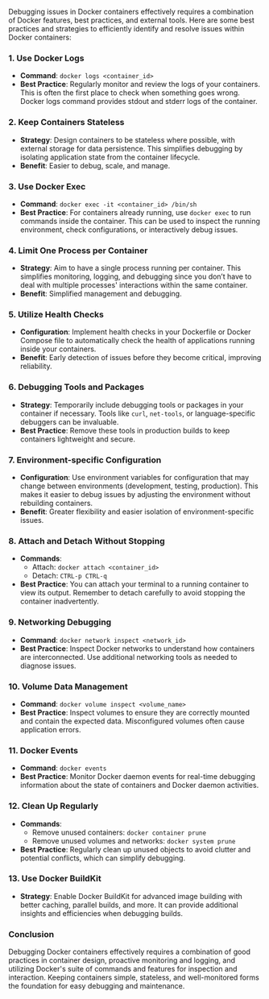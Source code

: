 Debugging issues in Docker containers effectively requires a combination of Docker features, best practices, and external tools. Here are some best practices and strategies to efficiently identify and resolve issues within Docker containers:

### 1. Use Docker Logs

- **Command**: `docker logs <container_id>`
- **Best Practice**: Regularly monitor and review the logs of your containers. This is often the first place to check when something goes wrong. Docker logs command provides stdout and stderr logs of the container.

### 2. Keep Containers Stateless

- **Strategy**: Design containers to be stateless where possible, with external storage for data persistence. This simplifies debugging by isolating application state from the container lifecycle.
- **Benefit**: Easier to debug, scale, and manage.

### 3. Use Docker Exec

- **Command**: `docker exec -it <container_id> /bin/sh`
- **Best Practice**: For containers already running, use `docker exec` to run commands inside the container. This can be used to inspect the running environment, check configurations, or interactively debug issues.

### 4. Limit One Process per Container

- **Strategy**: Aim to have a single process running per container. This simplifies monitoring, logging, and debugging since you don’t have to deal with multiple processes' interactions within the same container.
- **Benefit**: Simplified management and debugging.

### 5. Utilize Health Checks

- **Configuration**: Implement health checks in your Dockerfile or Docker Compose file to automatically check the health of applications running inside your containers.
- **Benefit**: Early detection of issues before they become critical, improving reliability.

### 6. Debugging Tools and Packages

- **Strategy**: Temporarily include debugging tools or packages in your container if necessary. Tools like `curl`, `net-tools`, or language-specific debuggers can be invaluable.
- **Best Practice**: Remove these tools in production builds to keep containers lightweight and secure.

### 7. Environment-specific Configuration

- **Configuration**: Use environment variables for configuration that may change between environments (development, testing, production). This makes it easier to debug issues by adjusting the environment without rebuilding containers.
- **Benefit**: Greater flexibility and easier isolation of environment-specific issues.

### 8. Attach and Detach Without Stopping

- **Commands**:
    - Attach: `docker attach <container_id>`
    - Detach: `CTRL-p CTRL-q`
- **Best Practice**: You can attach your terminal to a running container to view its output. Remember to detach carefully to avoid stopping the container inadvertently.

### 9. Networking Debugging

- **Command**: `docker network inspect <network_id>`
- **Best Practice**: Inspect Docker networks to understand how containers are interconnected. Use additional networking tools as needed to diagnose issues.

### 10. Volume Data Management

- **Command**: `docker volume inspect <volume_name>`
- **Best Practice**: Inspect volumes to ensure they are correctly mounted and contain the expected data. Misconfigured volumes often cause application errors.

### 11. Docker Events

- **Command**: `docker events`
- **Best Practice**: Monitor Docker daemon events for real-time debugging information about the state of containers and Docker daemon activities.

### 12. Clean Up Regularly

- **Commands**:
    - Remove unused containers: `docker container prune`
    - Remove unused volumes and networks: `docker system prune`
- **Best Practice**: Regularly clean up unused objects to avoid clutter and potential conflicts, which can simplify debugging.

### 13. Use Docker BuildKit

- **Strategy**: Enable Docker BuildKit for advanced image building with better caching, parallel builds, and more. It can provide additional insights and efficiencies when debugging builds.

### Conclusion

Debugging Docker containers effectively requires a combination of good practices in container design, proactive monitoring and logging, and utilizing Docker's suite of commands and features for inspection and interaction. Keeping containers simple, stateless, and well-monitored forms the foundation for easy debugging and maintenance.